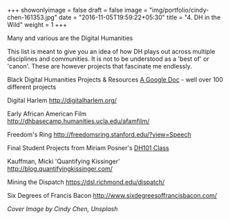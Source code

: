 +++
showonlyimage = false
draft = false
image = "img/portfolio/cindy-chen-161353.jpg"
date = "2016-11-05T19:59:22+05:30"
title = "4. DH in the Wild"
weight = 1
+++

Many and various are the Digital Humanities

<!--more-->

This list is meant to give you an idea of how DH plays out across multiple disciplines and communities. It is not to be understood as a 'best of' or 'canon'. These are however projects that fascinate me endlessly.

Black Digital Humanities Projects & Resources  [A Google Doc](https://docs.google.com/document/d/1rZwucjyAAR7QiEZl238_hhRPXo5-UKXt2_KCrwPZkiQ/edit?usp=embed_facebook) - well over 100 different projects

Digital Harlem <http://digitalharlem.org/>

Early African American Film <http://dhbasecamp.humanities.ucla.edu/afamfilm/>

Freedom's Ring <http://freedomsring.stanford.edu/?view=Speech>

Final Student Projects from Miriam Posner's [DH101 Class](http://miriamposner.com/dh101f15/index.php/assignments/final-project/)

Kauffman, Micki 'Quantifying Kissinger' <http://blog.quantifyingkissinger.com/>

Mining the Dispatch <https://dsl.richmond.edu/dispatch/>

Six Degrees of Francis Bacon <http://www.sixdegreesoffrancisbacon.com/>

_Cover Image by Cindy Chen, Unsplash_
